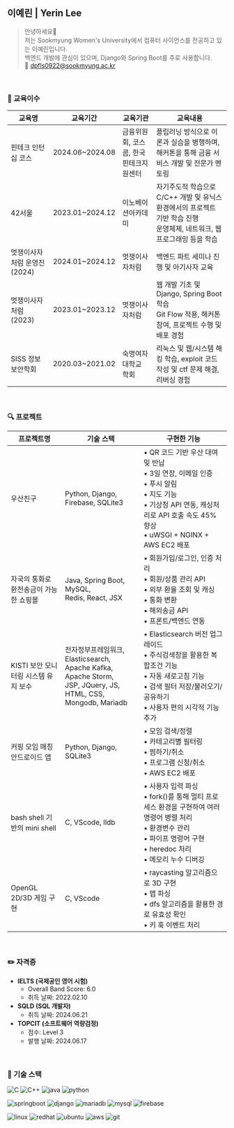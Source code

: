 ## 이예린 | Yerin Lee
>안녕하세요👋 </br>
>저는 Sookmyung Women's University에서 컴퓨터 사이언스를 전공하고 있는 이예린입니다. <br/>
>백엔드 개발에 관심이 있으며, Django와 Spring Boot를 주로 사용합니다. <br/>
>📩 dpfls0922@sookmyung.ac.kr

<br/>

### 💼 교육이수
| **교육명**|**교육기간**|**교육기관**| **교육내용** |
|----|----|----|----|
|핀테크 인턴십 코스|2024.06~2024.08|금융위원회, 코스콤, 한국핀테크지원센터|플립러닝 방식으로 이론과 실습을 병행하며, 해커톤을 통해 금융 서비스 개발 및 전문가 멘토링|
|42서울|2023.01~2024.12|이노베이션아카데미|자기주도적 학습으로 C/C++ 개발 및 유닉스 환경에서의 프로젝트 기반 학습 진행<br/> 운영체제, 네트워크, 웹 프로그래밍 등을 학습|
|멋쟁이사자처럼 운영진 (2024)|2024.01~2024.12|멋쟁이사자처럼|백엔드 파트 세미나 진행 및 아기사자 교육|
|멋쟁이사자처럼 (2023)| 2023.01~2023.12|멋쟁이사자처럼|웹 개발 기초 및 Django, Spring Boot 학습<br/> Git Flow 적용, 해커톤 참여, 프로젝트 수행 및 배포 경험|
|SISS 정보보안학회|2020.03~2021.02|숙명여자대학교 학회|리눅스 및 웹/시스템 해킹 학습, exploit 코드 작성 및 ctf 문제 해결, 리버싱 경험|

<br/>

### 🔍 프로젝트
|**프로젝트명**|**기술 스택**|**구현한 기능** |
|----|----|----|
|우산친구|Python, Django, Firebase, SQLite3|• QR 코드 기반 우산 대여 및 반납<br/> • 3일 연장, 이메일 인증<br/> • 푸시 알림<br/> • 지도 기능<br/> • 기상청 API 연동, 캐싱처리로 API 호출 속도 45% 향상 <br/> • uWSGI + NGINX + AWS EC2 배포|
|자국의 통화로 환전송금이 가능한 쇼핑몰|Java, Spring Boot, MySQL,<br/> Redis, React, JSX |• 회원가입/로그인, 인증 처리<br/> • 회원/상품 관리 API<br/> • 외부 환율 조회 및 캐싱<br/> • 통화 변환<br/> • 해외송금 API<br/> • 프론트/백엔드 연동|
|KISTI 보안 모니터링 시스템 유지 보수|전자정부프레임워크, Elasticsearch, <br/>Apache Kafka, Apache Storm,<br/> JSP, JQuery, JS, HTML, CSS, Mongodb, Mariadb |• Elasticsearch 버전 업그레이드<br/> • 주식검색창을 활용한 복합조건 기능<br/> • 자동 새로고침 기능<br/> • 검색 필터 저장/불러오기/공유하기 <br/> • 사용자 편의 시각적 기능 추가|
|커핑 모임 매칭 안드로이드 앱|Python, Django, SQLite3|• 모임 검색/정렬<br/> • 카테고리별 필터링<br/> • 찜하기/취소 <br/> • 프로그램 신청/취소<br/> • AWS EC2 배포|
|bash shell 기반의 mini shell|C, VScode, lldb|• 사용자 입력 파싱<br/> • fork()를 통해 멀티 프로세스 환경을 구현하여 여러 명령어 병렬 처리<br/> • 환경변수 관리<br/> • 파이프 명령어 구현<br/> • heredoc 처리<br/> • 메모리 누수 디버깅|
|OpenGL 2D/3D 게임 구현|C, VScode| • raycasting 알고리즘으로 3D 구현<br/> • 맵 파싱<br/> • dfs 알고리즘을 활용한 경로 유효성 확인<br/> • 키 훅 이벤트 처리|

<br/>

### ✏️ 자격증
- **IELTS (국제공인 영어 시험)**
  - Overall Band Score: 6.0
  - 취득 날짜: 2022.02.10
- **SQLD (SQL 개발자)**
  - 취득 날짜: 2024.06.21
- **TOPCIT (소프트웨어 역량검정)**
  - 점수: Level 3
  - 발행 날짜: 2024.06.17

<br/>

### 🚀 기술 스택
![C](https://img.shields.io/badge/C-A8B9CC?style=flat&logo=c&logoColor=white)
![C++](https://img.shields.io/badge/C++-00599C?style=flat&logo=cplusplus&logoColor=white)
![java](https://img.shields.io/badge/Java-ED8B00?style=flat&logo=openjdk&logoColor=white)
![python](https://img.shields.io/badge/python-3776AB?style=flat&logo=python&logoColor=white)

![springboot](https://img.shields.io/badge/SpringBoot-6DB33F?style=flat&logo=spring&logoColor=white)
![django](https://img.shields.io/badge/Django-092E20?style=flat&logo=django&logoColor=white)
![mariadb](https://img.shields.io/badge/MariaDB-003545?style=flat&logo=mariadb&logoColor=white)
![mysql](https://img.shields.io/badge/MySQL-00000F?style=flat&logo=mysql&logoColor=white)
![firebase](https://img.shields.io/badge/Firebase-039BE5?style=flat&logo=Firebase&logoColor=white)

![linux](https://img.shields.io/badge/Linux-FCC624?style=flat&logo=linux&logoColor=black)
![redhat](https://img.shields.io/badge/Red%20Hat-EE0000?style=flat&logo=redhat&logoColor=white)
![ubuntu](https://img.shields.io/badge/Ubuntu-E95420?style=flat&logo=ubuntu&logoColor=white)
![aws](https://img.shields.io/badge/Amazon_AWS-FF9900?style=flat&logo=amazonaws&logoColor=white)
![git](https://img.shields.io/badge/git-F05032?style=flat&logo=git&logoColor=white)

